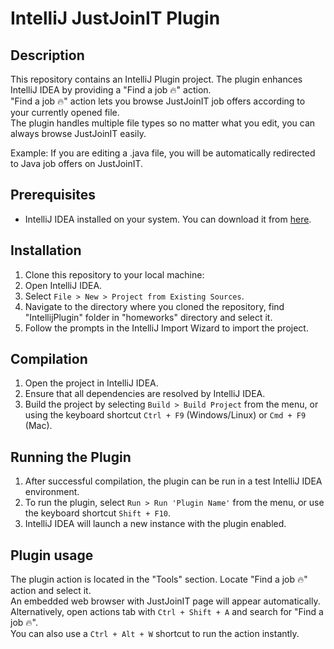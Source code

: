 # IntelliJ JustJoinIT Plugin

## Description
This repository contains an IntelliJ Plugin project. The plugin enhances IntelliJ IDEA by providing a "Find a job 🔥" action.  
"Find a job 🔥" action lets you browse JustJoinIT job offers according to your currently opened file.  
The plugin handles multiple file types so no matter what you edit, you can always browse JustJoinIT easily.

Example: If you are editing a .java file, you will be automatically redirected to Java job offers on JustJoinIT.   


## Prerequisites
- IntelliJ IDEA installed on your system. You can download it from [here](https://www.jetbrains.com/idea/download/).

## Installation
1. Clone this repository to your local machine:
2. Open IntelliJ IDEA.
3. Select `File > New > Project from Existing Sources`.
4. Navigate to the directory where you cloned the repository, find "IntellijPlugin" folder in "homeworks" directory and select it.
5. Follow the prompts in the IntelliJ Import Wizard to import the project.

## Compilation
1. Open the project in IntelliJ IDEA.
2. Ensure that all dependencies are resolved by IntelliJ IDEA.
3. Build the project by selecting `Build > Build Project` from the menu, or using the keyboard shortcut `Ctrl + F9` (Windows/Linux) or `Cmd + F9` (Mac).

## Running the Plugin
1. After successful compilation, the plugin can be run in a test IntelliJ IDEA environment.
2. To run the plugin, select `Run > Run 'Plugin Name'` from the menu, or use the keyboard shortcut `Shift + F10`.
3. IntelliJ IDEA will launch a new instance with the plugin enabled.

## Plugin usage
The plugin action is located in the "Tools" section. Locate "Find a job 🔥" action and select it.  
An embedded web browser with JustJoinIT page will appear automatically.  
Alternatively, open actions tab with `Ctrl + Shift + A` and search for "Find a job 🔥".  
You can also use a `Ctrl + Alt + W` shortcut to run the action instantly. 
